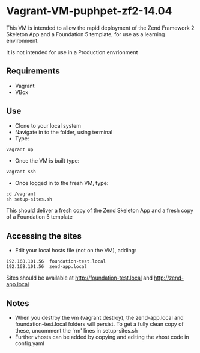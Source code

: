 Vagrant-VM-puphpet-zf2-14.04
============================

This VM is intended to allow the rapid deployment of the Zend Framework 2 Skeleton App and a Foundation 5 template, for use as a learning environment.

It is not intended for use in a Production envrionment

## Requirements

* Vagrant
* VBox

## Use

* Clone to your local system
* Navigate in to the folder, using terminal
* Type:
```bash
vagrant up
```
* Once the VM is built type:
```
vagrant ssh
```
* Once logged in to the fresh VM, type:
```
cd /vagrant
sh setup-sites.sh
```

This should deliver a fresh copy of the Zend Skeleton App and a fresh copy of a Foundation 5 template

## Accessing the sites

* Edit your local hosts file (not on the VM), adding:
```
192.168.101.56  foundation-test.local
192.168.101.56  zend-app.local
```

Sites should be available at http://foundation-test.local and http://zend-app.local

## Notes

* When you destroy the vm (vagrant destroy), the zend-app.local and foundation-test.local folders will persist. To get a fully clean copy of these, uncomment the 'rm' lines in setup-sites.sh
* Further vhosts can be added by copying and editing the vhost code in config.yaml
